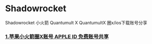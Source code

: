 # Shadowrocket
Shadowrocket 小火箭 Quantumult X QuantumultX 圈x/ios下载账号分享
<h3>
<a href="http://www.id11.cc/aid/" rel="nofollow">1.苹果小火箭圈X账号 APPLE ID 免费账号共享</a>
<h3/>
